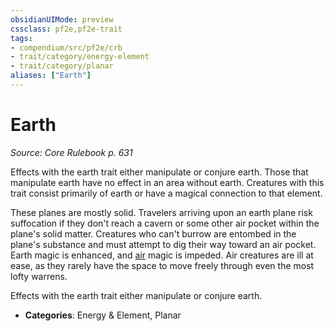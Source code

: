 ```yaml
---
obsidianUIMode: preview
cssclass: pf2e,pf2e-trait
tags:
- compendium/src/pf2e/crb
- trait/category/energy-element
- trait/category/planar
aliases: ["Earth"]
---
```

# Earth  
*Source: Core Rulebook p. 631*  

Effects with the earth trait either manipulate or conjure earth. Those that manipulate earth have no effect in an area without earth. Creatures with this trait consist primarily of earth or have a magical connection to that element.

These planes are mostly solid. Travelers arriving upon an earth plane risk suffocation if they don't reach a cavern or some other air pocket within the plane's solid matter. Creatures who can't burrow are entombed in the plane's substance and must attempt to dig their way toward an air pocket. Earth magic is enhanced, and [air](air.md "Air Energy & Element Trait") magic is impeded. Air creatures are ill at ease, as they rarely have the space to move freely through even the most lofty warrens.

Effects with the earth trait either manipulate or conjure earth.

- **Categories**: Energy & Element, Planar